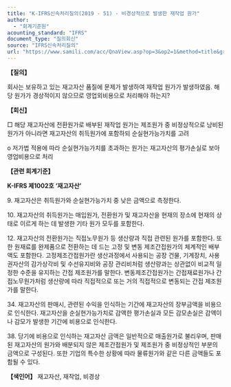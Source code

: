 ```yaml
---
title: "K-IFRS신속처리질의(2019 - 51) - 비경상적으로 발생한 재작업 원가"
author:
  - "회계기준원"
acounting_standard: "IFRS"
document_type: "질의회신"
source: "IFRS신속처리질의"
url: "https://www.samili.com/acc/QnaView.asp?op=3&op2=1&method=title&group=2124-15;1&orgcode=3&searchword=&page=39&code=K%2DIFRS%EC%8B%A0%EC%86%8D%EC%B2%98%EB%A6%AC%EC%A7%88%EC%9D%98%2D51%3A201904"
---
```

**【질의】**

  

회사는 보유하고 있는 재고자산 품질에 문제가 발생하여 재작업 원가가 발생하였음. 해당 원가가 경상적이지 않으므로 영업외비용으로 처리해야 하는지?

  
  

**【회신】**

  

□ 해당 재고자산에 전환원가로 배부된 재작업 원가는 제조원가 중 비정상적으로 낭비된 원가가 아니라면 재고자산의 취득원가에 포함하되 순실현가능가치를 고려

  

o 저가법 적용에 따라 순실현가능가치를 초과하는 원가는 재고자산의 평가손실로 보아 영업비용으로 처리

  
  

**【관련 회계기준】**

  

**K-IFRS 제1002호 ‘재고자산’**

  

9\. 재고자산은 취득원가와 순실현가능가치 중 낮은 금액으로 측정한다.

  

10\. 재고자산의 취득원가는 매입원가, 전환원가 및 재고자산을 현재의 장소에 현재의 상태로 이르게 하는 데 발생한 기타 원가 모두를 포함한다.

  

12\. 재고자산의 전환원가는 직접노무원가 등 생산량과 직접 관련된 원가를 포함한다. 또한 원재료를 완제품으로 전환하는 데 드는 고정 및 변동 제조간접원가의 체계적인 배부액도 포함한다. 고정제조간접원가란 생산과정에서 사용되는 공장 건물, 기계장치, 사용권자산의 감가상각비 및 수선유지비와 공장 관리비처럼 생산량과는 상관없이 비교적 일정한 수준을 유지하는 간접 제조원가를 말한다. 변동제조간접원가는 간접재료원가나 간접노무원가처럼 생산량에 따라 직접적으로 또는 거의 직접적으로 변동되는 간접 제조원가를 말한다.

  

34\. 재고자산의 판매시, 관련된 수익을 인식하는 기간에 재고자산의 장부금액을 비용으로 인식한다. 재고자산을 순실현가능가치로 감액한 평가손실과 모든 감모손실은 감액이나 감모가 발생한 기간에 비용으로 인식한다.

  

38\. 당기에 비용으로 인식하는 재고자산 금액은 일반적으로 매출원가로 불리우며, 판매된 재고자산의 원가와 배분되지 않은 제조간접원가 및 제조원가 중 비정상적인 부분의 금액으로 구성된다. 또한 기업의 특수한 상황에 따라 물류원가와 같은 다른 금액들도 포함될 수 있다.

  
  

**【색인어】** 재고자산, 재작업, 비경상
